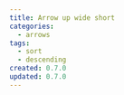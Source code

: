 ```yaml
---
title: Arrow up wide short
categories:
  - arrows
tags:
  - sort
  - descending
created: 0.7.0
updated: 0.7.0
---
```

